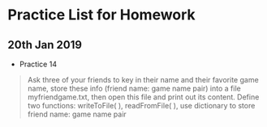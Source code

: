 # Practice List for Homework

## 20th Jan 2019
* Practice 14
> Ask three of your friends to key in their name and their favorite game name, store these info (friend name: game name pair) into a file myfriendgame.txt, then open this file and print out its content. Define two functions: writeToFile( ), readFromFile( ), use dictionary to store friend name: game name pair